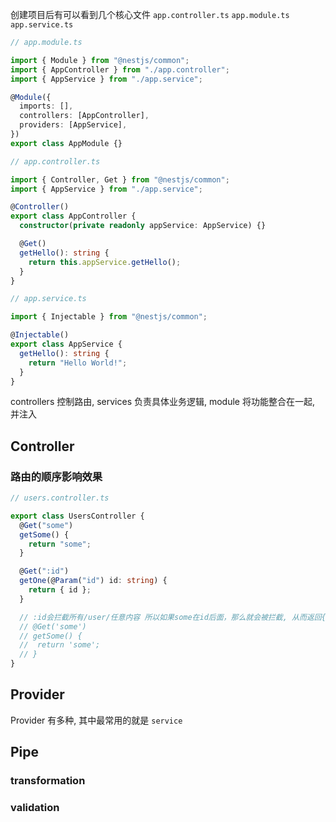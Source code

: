 创建项目后有可以看到几个核心文件 `app.controller.ts` `app.module.ts` `app.service.ts`

```ts
// app.module.ts

import { Module } from "@nestjs/common";
import { AppController } from "./app.controller";
import { AppService } from "./app.service";

@Module({
  imports: [],
  controllers: [AppController],
  providers: [AppService],
})
export class AppModule {}
```

```ts
// app.controller.ts

import { Controller, Get } from "@nestjs/common";
import { AppService } from "./app.service";

@Controller()
export class AppController {
  constructor(private readonly appService: AppService) {}

  @Get()
  getHello(): string {
    return this.appService.getHello();
  }
}
```

```ts
// app.service.ts

import { Injectable } from "@nestjs/common";

@Injectable()
export class AppService {
  getHello(): string {
    return "Hello World!";
  }
}
```

controllers 控制路由, services 负责具体业务逻辑, module 将功能整合在一起, 并注入

## Controller

### 路由的顺序影响效果

```ts
// users.controller.ts

export class UsersController {
  @Get("some")
  getSome() {
    return "some";
  }

  @Get(":id")
  getOne(@Param("id") id: string) {
    return { id };
  }

  // :id会拦截所有/user/任意内容 所以如果some在id后面，那么就会被拦截, 从而返回{id: 'some'} 而不是希望的'some'
  // @Get('some')
  // getSome() {
  //  return 'some';
  // }
}
```

## Provider

Provider 有多种, 其中最常用的就是 `service`

## Pipe

### transformation

### validation

